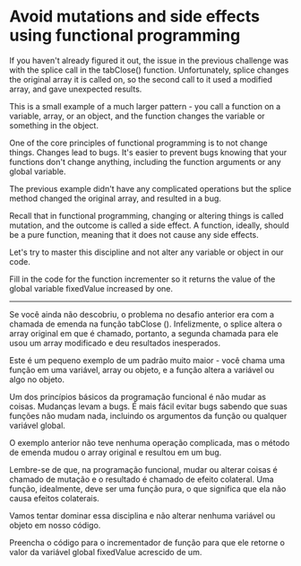 # Avoid mutations and side effects using functional programming

If you haven't already figured it out, the issue in the previous challenge was with the splice call in the tabClose() function. Unfortunately, splice changes the original array it is called on, so the second call to it used a modified array, and gave unexpected results.

This is a small example of a much larger pattern - you call a function on a variable, array, or an object, and the function changes the variable or something in the object.

One of the core principles of functional programming is to not change things. Changes lead to bugs. It's easier to prevent bugs knowing that your functions don't change anything, including the function arguments or any global variable.

The previous example didn't have any complicated operations but the splice method changed the original array, and resulted in a bug.

Recall that in functional programming, changing or altering things is called mutation, and the outcome is called a side effect. A function, ideally, should be a pure function, meaning that it does not cause any side effects.

Let's try to master this discipline and not alter any variable or object in our code.

Fill in the code for the function incrementer so it returns the value of the global variable fixedValue increased by one.

---

Se você ainda não descobriu, o problema no desafio anterior era com a chamada de emenda na função tabClose (). Infelizmente, o splice altera o array original em que é chamado, portanto, a segunda chamada para ele usou um array modificado e deu resultados inesperados.

Este é um pequeno exemplo de um padrão muito maior - você chama uma função em uma variável, array ou objeto, e a função altera a variável ou algo no objeto.

Um dos princípios básicos da programação funcional é não mudar as coisas. Mudanças levam a bugs. É mais fácil evitar bugs sabendo que suas funções não mudam nada, incluindo os argumentos da função ou qualquer variável global.

O exemplo anterior não teve nenhuma operação complicada, mas o método de emenda mudou o array original e resultou em um bug.

Lembre-se de que, na programação funcional, mudar ou alterar coisas é chamado de mutação e o resultado é chamado de efeito colateral. Uma função, idealmente, deve ser uma função pura, o que significa que ela não causa efeitos colaterais.

Vamos tentar dominar essa disciplina e não alterar nenhuma variável ou objeto em nosso código.

Preencha o código para o incrementador de função para que ele retorne o valor da variável global fixedValue acrescido de um. 